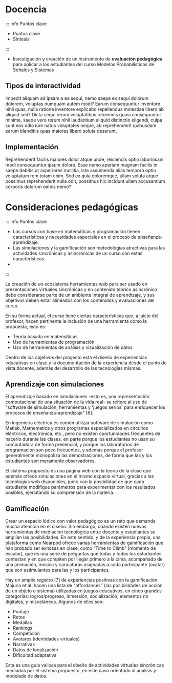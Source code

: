 # Docencia

::: info Puntos clave

- Puntos clave
- Síntesis

:::

- Investigación y creación de un instrumento de **evaluación pedagógica** para aplicar a los estudiantes del curso Modelos Probabilísticos de Señales y Sistemas

## Tipos de interactividad

Impedit aliquam ad ipsam a ea sequi, nemo saepe ex sequi dolorum dolorem, voluptas numquam autem modi? Earum consequuntur inventore nihil quas, nulla ratione inventore explicabo repellendus molestiae libero ab aliquid sed? Dicta sequi rerum voluptatibus reiciendis quasi consequuntur minima, saepe vero rerum nihil laudantium aliquid distinctio eligendi, culpa sunt eos odio iure natus voluptates neque, ab reprehenderit quibusdam earum blanditiis quas maiores libero soluta deserunt.

## Implementación

Reprehenderit facilis maiores dolor atque unde, reiciendis optio laboriosam modi consequuntur ipsum dolore. Esse nemo aperiam magnam facilis in saepe debitis ut asperiores mollitia, iste assumenda alias tempora optio voluptatum rem totam enim. Sed ex quia doloremque, ullam soluta atque possimus reprehenderit nulla odit, possimus hic incidunt ullam accusantium corporis dolorum omnis nemo?

# Consideraciones pedagógicas

::: info Puntos clave

- Los cursos con base en matemáticas y programación tienen características y necesidades especiales en el proceso de enseñanza-aprendizaje.
- Las simulaciones y la gamificación son metodologías atractivas para las actividades sincrónicas y asincrónicas de un curso con estas características.
-

:::

La creación de un ecosistema herramientas web para ser usado en presentaciones virtuales sincrónicas y en contenido teórico asincrónico debe considerarse parte de un ambiente integral de aprendizaje, y sus objetivos deben estar alineados con los contenidos y evaluaciones del curso.

En su forma actual, el curso tiene ciertas características que, a juicio del profesor, hacen pertinente la inclusión de una herramienta como la propuesta, esto es:

- Teoría basada en matemáticas
- Uso de herramientas de programación
- Uso de herramientas de análisis y visualización de datos

Dentro de los objetivos del proyecto está el diseño de experiencias educativas en clase y la documentación de la experiencia desde el punto de vista docente, además del desarrollo de las tecnologías mismas.

## Aprendizaje con simulaciones

El aprendizaje basado en simulaciones -esto es, una representación computacional de una situación de la vida real- se refiere al uso de "software de simulación, herramientas y 'juegos serios' para enriquecer los procesos de enseñanza-aprendizaje" [6].

En ingeniería eléctrica es común utilizar software de simulación como Matlab, Mathematica y otros programas especializados en circuitos eléctricos, electrónica, etc., pero no existen oportunidades frecuentes de hacerlo durante las clases, en parte porque los estudiantes no usan su computadora de forma presencial, y porque los laboratorios de programación son poco frecuentes, y además porque el profesor generalmente monopoliza las demostraciones, de forma que las y los estudiantes son meramente observadores.

El sistema propuesto es una página web con la teoría de la clase que además ofrece simulaciones en el mismo espacio virtual, gracias a las tecnologías web disponibles, junto con la posibilidad de que cada estudiante modifique parámetros para experimentar con los resultados posibles, ejercitando su comprensión de la materia.

## Gamificación

Crear un espacio lúdico con valor pedagógico es un reto que demanda mucha atención en el diseño. Sin embargo, cuando existen nuevas herramientas de mediación tecnológica entre docente y estudiantes se amplían las posibilidades. En este sentido, y de la experiencia propia, una plataforma como Nearpod ofrece varias herramientas de gamificación que han probado ser exitosas en clase, como “Time to Climb” (momento de escalar), que es una serie de preguntas que todas y todos los estudiantes contestan y en que compiten por llegar primero a la cima, acompañado de una animación, música y caricaturas asignadas a cada participante (avatar) que son estimulantes para las y los participantes.

Hay un amplio registro [7] de experiencias positivas con la gamificación. Majuria et al. hacen una lista de “affordances” (las posibilidades de acción de un objeto o sistema) utilizadas en juegos educativos, en cinco grandes categorías: logros/progreso, inmersión, socialización, elementos no digitales, y misceláneos. Algunos de ellos son:

- Puntaje
- Retos
- Medallas
- Rankings
- Competición
- Avatares (identidades virtuales)
- Narrativas
- Datos de localización
- Dificultad adaptativa

Esta es una guía valiosa para el diseño de actividades virtuales sincrónicas mediadas por el sistema propuesto, en este caso orientado al análisis y modelado de datos.
